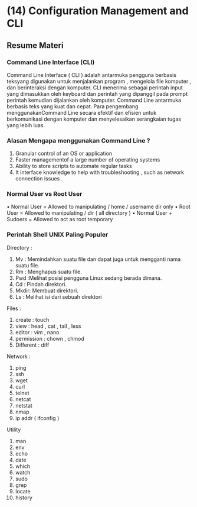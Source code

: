 # (14) Configuration Management and CLI

## Resume Materi

### Command Line Interface (CLI)

Command Line Interface ( CLI ) adalah antarmuka pengguna berbasis teksyang digunakan untuk menjalankan program , mengelola file komputer , dan berinteraksi dengan komputer. CLI menerima sebagai perintah input yang dimasukkan oleh keyboard dan perintah yang dipanggil pada prompt perintah kemudian dijalankan oleh komputer. Command Line antarmuka berbasis teks yang kuat dan cepat. Para pengembang menggunakanCommand Line secara efektif dan efisien untuk berkomunikasi dengan komputer dan menyelesaikan serangkaian tugas yang lebih luas.

### Alasan Mengapa menggunakan Command Line ?

1. Granular control of an OS or application
2. Faster managementof a large number of operating systems
3. Ability to store scripts to automate regular tasks
4. It interface knowledge to help with troubleshooting , such as network connection issues .

### Normal User vs Root User

• Normal User = Allowed to manipulating / home / username dir only
• Root User = Allowed to manipulating / dir ( all directory )
• Normal User + Sudoers = Allowed to act as root temporary

### Perintah Shell UNIX Paling Populer

Directory :

1. Mv : Memindahkan suatu file dan dapat juga untuk mengganti nama suatu file.
2. Rm : Menghapus suatu file.
3. Pwd :Melihat posisi pengguna Linux sedang berada dimana.
4. Cd : Pindah direktori.
5. Mkdir: Membuat direktori.
6. Ls : Melihat isi dari sebuah direktori

Files :

1. create : touch
2. view : head , cat , tail , less
3. editor : vim , nano
4. permission : chown , chmod
5. Different : diff

Network :

1. ping
2. ssh
3. wget
4. curl
5. telnet
6. netcat
7. netstat
8. nmap
9. ip addr ( ifconfig )

Utility

1. man
2. env
3. echo
4. date
5. which
6. watch
7. sudo
8. grep
9. locate
10. history
